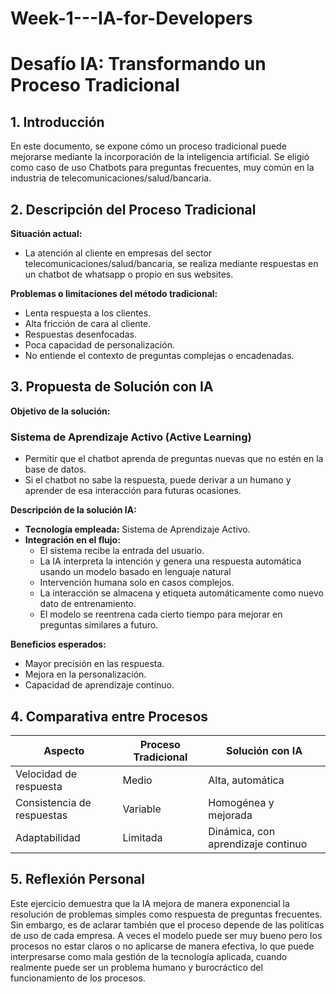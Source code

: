 # Week-1---IA-for-Developers

# Desafío IA: Transformando un Proceso Tradicional

## 1. Introducción
En este documento, se expone cómo un proceso tradicional puede mejorarse mediante la incorporación de la inteligencia artificial. Se eligió como caso de uso Chatbots para preguntas frecuentes, muy común en la industria de telecomunicaciones/salud/bancaria.

## 2. Descripción del Proceso Tradicional
**Situación actual:**  
- La atención al cliente en empresas del sector telecomunicaciones/salud/bancaria, se realiza mediante respuestas en un chatbot de whatsapp o propio en sus websites.

**Problemas o limitaciones del método tradicional:**  
- Lenta respuesta a los clientes.  
- Alta fricción de cara al cliente.    
- Respuestas desenfocadas.
- Poca capacidad de personalización.
- No entiende el contexto de preguntas complejas o encadenadas.

## 3. Propuesta de Solución con IA
**Objetivo de la solución:**  
### Sistema de Aprendizaje Activo (Active Learning)
- Permitir que el chatbot aprenda de preguntas nuevas que no estén en la base de datos.
- Si el chatbot no sabe la respuesta, puede derivar a un humano y aprender de esa interacción para futuras ocasiones.

**Descripción de la solución IA:**  
- **Tecnología empleada:** Sistema de Aprendizaje Activo.  
- **Integración en el flujo:**
  - El sistema recibe la entrada del usuario.
  - La IA interpreta la intención y genera una respuesta automática usando un modelo basado en lenguaje natural
  - Intervención humana solo en casos complejos.
  - La interacción se almacena y etiqueta automáticamente como nuevo dato de entrenamiento.
  - El modelo se reentrena cada cierto tiempo para mejorar en preguntas similares a futuro.
    
**Beneficios esperados:**  
- Mayor precisión en las respuesta.  
- Mejora en la personalización.  
- Capacidad de aprendizaje continuo.  

## 4. Comparativa entre Procesos
| Aspecto                    | Proceso Tradicional              | Solución con IA                         |
|----------------------------|----------------------------------|-----------------------------------------|
| Velocidad de respuesta     | Medio                            | Alta, automática                        |
| Consistencia de respuestas | Variable                         | Homogénea y mejorada                    |
| Adaptabilidad              | Limitada                         | Dinámica, con aprendizaje continuo      |

## 5. Reflexión Personal

Este ejercicio demuestra que la IA mejora de manera exponencial la resolución de problemas simples como respuesta de preguntas frecuentes. Sin embargo, es de aclarar también que el proceso depende de las politicas de uso de cada empresa. A veces el modelo puede ser muy bueno pero los procesos no estar claros o no aplicarse de manera efectiva, lo que puede interpresarse como mala gestión de la tecnología aplicada, cuando realmente puede ser un problema humano y burocráctico del funcionamiento de los procesos.

